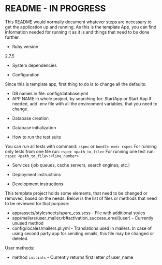# README - IN PROGRESS

This README would normally document whatever steps are necessary to get the
application up and running. As this is the template App, you can find information needed for
running it as it is and things that need to be done further.


* Ruby version

2.7.5

* System dependencies

* Configuration

Since this is template app, first thing to do is to change all the defaults:
- DB names in file: config/database.yml
- APP NAME in whole project, by searching for: StartApp or Start App
If needed, add .env file with all the environment variables, that you need to change.

* Database creation

* Database initialization

* How to run the test suite

You can run all tests with command: `rspec` or `bundle exec rspec`
For running only tests from one file run: `rspec <path_to_file>`
For running one test run: `rspec <path_to_file>:<line_number>`

* Services (job queues, cache servers, search engines, etc.)

* Deployment instructions

* Development instructions

This template project holds some elements, that need to be changed or removed, based on the needs. 
Below is the list of files or methods that need to be reviewed for that purpose:
- app/assets/stylesheets/spare_css.scss - File with additional styles
- app/mailers/user_mailer.rb#activation_success_email(user) - Currently unused method
- config/locales/mailers.pl.yml - Translations used in mailers. In case of using second party app for sending emails, this file may be changed or deleted.

User methods:
- method `initials` - Currently returns first letter of user_name